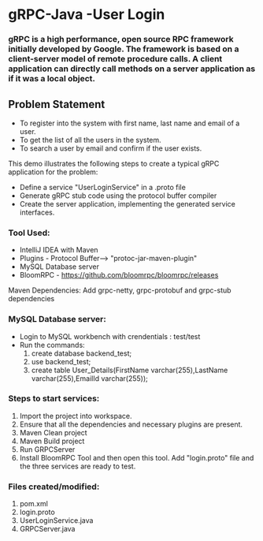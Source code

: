 # gRPC-Java -User Login
### **gRPC** is a high performance, open source RPC framework initially developed by Google. The framework is based on a client-server model of remote procedure calls. A client application can directly call methods on a server application as if it was a local object. ###

## Problem Statement ##

- To register into the system with first name, last name and email of a user.
- To get the list of all the users in the system.
- To search a user by email and confirm if the user exists.

This demo illustrates the following steps to create a typical gRPC application for the problem:
- Define a service "UserLoginService" in a .proto file
- Generate gRPC stub code using the protocol buffer compiler
- Create the server application, implementing the generated service interfaces.

### Tool Used: ##
- IntelliJ IDEA with Maven 
- Plugins - Protocol Buffer--> "protoc-jar-maven-plugin"
- MySQL Database server
- BloomRPC - https://github.com/bloomrpc/bloomrpc/releases

Maven Dependencies: Add grpc-netty, grpc-protobuf and grpc-stub dependencies

### MySQL Database server: ###
- Login to MySQL workbench  with crendentials : test/test
- Run the commands:
    1. create database backend_test;
    2. use backend_test;
    3. create table User_Details(FirstName varchar(255),LastName varchar(255),EmailId varchar(255));

### Steps to start services: ###
1. Import the project into workspace.
2. Ensure that all the dependencies and necessary plugins are present.
3. Maven Clean project
4. Maven Build project
5. Run GRPCServer
6. Install BloomRPC Tool and then open this tool. Add "login.proto" file and the three services are ready to test.

### Files created/modified: ###
1. pom.xml
2. login.proto
3. UserLoginService.java
4. GRPCServer.java
